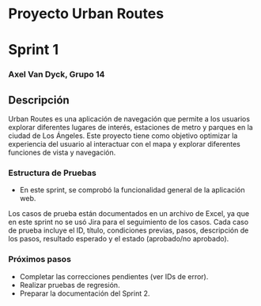 # Proyecto Urban Routes
# Sprint 1
### Axel Van Dyck, Grupo 14

## Descripción
Urban Routes es una aplicación de navegación que permite a los usuarios explorar diferentes 
lugares de interés, estaciones de metro y parques en la ciudad de Los Ángeles. 
Este proyecto tiene como objetivo optimizar la experiencia del usuario al interactuar
con el mapa y explorar diferentes funciones de vista y navegación.


### Estructura de Pruebas
- En este sprint, se comprobó la funcionalidad general de la aplicación web.

Los casos de prueba están documentados en un archivo de Excel, 
ya que en este sprint no se usó Jira para el seguimiento de los casos. 
Cada caso de prueba incluye el ID, título, condiciones previas, pasos, 
descripción de los pasos, resultado esperado y el estado (aprobado/no aprobado).



### Próximos pasos
   -  Completar las correcciones pendientes (ver IDs de error).
   - Realizar pruebas de regresión.
   - Preparar la documentación del Sprint 2.